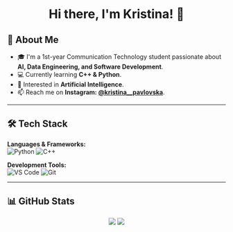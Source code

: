 
<h1 align="center">Hi there, I'm Kristina! 👋</h1>


## 🚀 About Me
- 🎓 I'm a 1st-year Communication Technology student passionate about **AI, Data Engineering, and Software Development**.
- 💻 Currently learning **C++ & Python**.
- 🌱 Interested in **Artificial Intelligence**.
- 📫 Reach me on **Instagram: [@kristina__pavlovska](https://instagram.com/kristina__pavlovska)**.

---

## 🛠 Tech Stack
**Languages & Frameworks:**  
![Python](https://img.shields.io/badge/-Python-3776AB?style=flat&logo=python&logoColor=white)
![C++](https://img.shields.io/badge/-C++-00599C?style=flat&logo=c%2B%2B&logoColor=white)


**Development Tools:**  
![VS Code](https://img.shields.io/badge/-VS%20Code-007ACC?style=flat&logo=visual-studio-code&logoColor=white)
![Git](https://img.shields.io/badge/-Git-F05032?style=flat&logo=git&logoColor=white)

---

## 📊 GitHub Stats
<p align="center">
  <img src="https://github-readme-stats.vercel.app/api?username=KristinaPavlovska&show_icons=true&theme=radical">
  <img src="https://github-readme-stats.vercel.app/api/top-langs/?username=KristinaPavlovska&layout=compact&theme=radical">
</p>
